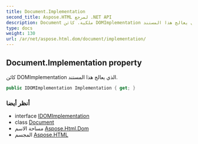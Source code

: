 ```yaml
---
title: Document.Implementation
second_title: Aspose.HTML لمرجع .NET API
description: Document ملكية. كائن DOMImplementation الذي يعالج هذا المستند.
type: docs
weight: 130
url: /ar/net/aspose.html.dom/document/implementation/
---
```

## Document.Implementation property

كائن DOMImplementation الذي يعالج هذا المستند.

```csharp
public IDOMImplementation Implementation { get; }
```

### أنظر أيضا

* interface [IDOMImplementation](../../idomimplementation/)
* class [Document](../)
* مساحة الاسم [Aspose.Html.Dom](../../document/)
* المجسم [Aspose.HTML](../../../)


